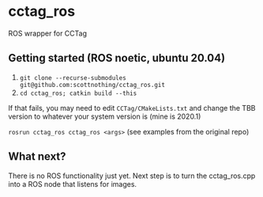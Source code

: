 # cctag_ros
ROS wrapper for CCTag

## Getting started (ROS noetic, ubuntu 20.04)
1. `git clone --recurse-submodules git@github.com:scottnothing/cctag_ros.git`
2. `cd cctag_ros; catkin build --this`

If that fails, you may need to edit `CCTag/CMakeLists.txt` and change the TBB version to whatever your system version is (mine is 2020.1)

`rosrun cctag_ros cctag_ros <args>` (see examples from the original repo)

## What next?
There is no ROS functionality just yet. Next step is to turn the cctag_ros.cpp into a ROS node that listens for images.
